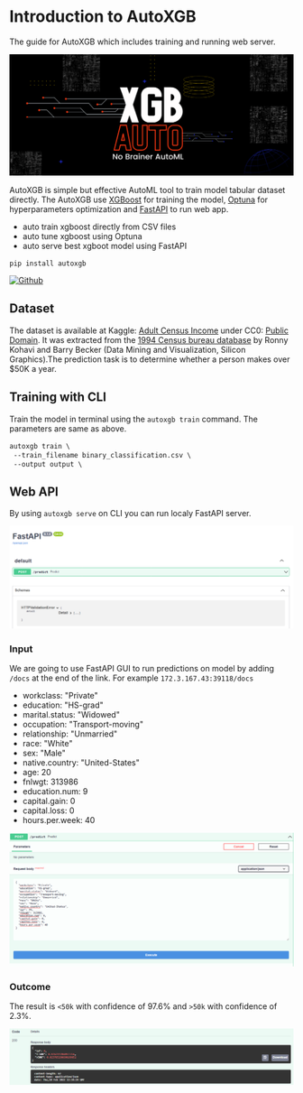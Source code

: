 # Introduction to AutoXGB
The guide for AutoXGB which includes training and running web server.




![cover](Deepnote_AutoXGB.png)

AutoXGB is simple but effective AutoML tool to train model tabular dataset directly. The AutoXGB use [XGBoost](https://xgboost.readthedocs.io/en/stable/) for training the model, [Optuna](https://optuna.org/) for hyperparameters optimization and [FastAPI](https://fastapi.tiangolo.com/) to run web app. 

* auto train xgboost directly from CSV files
* auto tune xgboost using Optuna
* auto serve best xgboot model using FastAPI

```shell
pip install autoxgb
```
[<img alt="Github" src="https://img.shields.io/badge/AutoXGB-0.2.2-1e90ff?logo=github&logoColor=white&style=for-the-badge" />](https://github.com/abhishekkrthakur/autoxgb)


## Dataset
The dataset is available at Kaggle: [Adult Census Income](https://www.kaggle.com/uciml/adult-census-income) under CC0: [Public Domain](https://creativecommons.org/publicdomain/zero/1.0/). It was extracted from the [1994 Census bureau database](http://www.census.gov/en.html) by Ronny Kohavi and Barry Becker (Data Mining and Visualization, Silicon Graphics).The prediction task is to determine whether a person makes over $50K a year.

## Training with CLI

Train the model in terminal using the `autoxgb train` command. The parameters are same as above.

```
autoxgb train \
 --train_filename binary_classification.csv \
 --output output \
```

## Web API
By using `autoxgb serve` on CLI you can run localy FastAPI server. 

![Picture title](image-20220210-172802.png)

### Input
We are going to use FastAPI GUI to run predictions on model by adding `/docs` at the end of the link. For example `172.3.167.43:39118/docs`
- workclass: "Private"
- education: "HS-grad"
- marital.status: "Widowed"
- occupation: "Transport-moving"
- relationship: "Unmarried"
- race: "White"
- sex: "Male"
- native.country: "United-States"
- age: 20
- fnlwgt: 313986
- education.num: 9
- capital.gain: 0
- capital.loss: 0
- hours.per.week: 40

![Picture title](image-20220210-173410.png)

### Outcome
The result is `<50k` with confidence of 97.6% and `>50k` with confidence of 2.3%.

![Picture title](image-20220210-173502.png)

